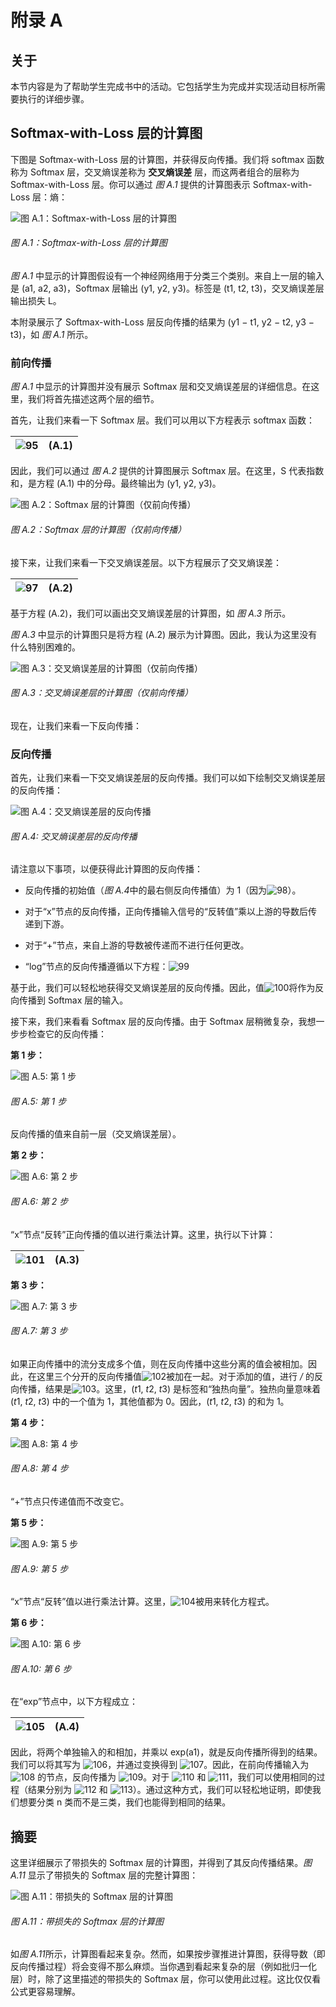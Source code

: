 # 附录 A

## 关于

本节内容是为了帮助学生完成书中的活动。它包括学生为完成并实现活动目标所需要执行的详细步骤。

## Softmax-with-Loss 层的计算图

下图是 Softmax-with-Loss 层的计算图，并获得反向传播。我们将 softmax 函数称为 Softmax 层，交叉熵误差称为 **交叉熵误差** 层，而这两者组合的层称为 Softmax-with-Loss 层。你可以通过 *图 A.1* 提供的计算图表示 Softmax-with-Loss 层：熵：

![图 A.1：Softmax-with-Loss 层的计算图](img/Figure_A.1.jpg)

###### 图 A.1：Softmax-with-Loss 层的计算图

*图 A.1* 中显示的计算图假设有一个神经网络用于分类三个类别。来自上一层的输入是 (a1, a2, a3)，Softmax 层输出 (y1, y2, y3)。标签是 (t1, t2, t3)，交叉熵误差层输出损失 L。

本附录展示了 Softmax-with-Loss 层反向传播的结果为 (y1 − t1, y2 − t2, y3 − t3)，如 *图 A.1* 所示。

### 前向传播

*图 A.1* 中显示的计算图并没有展示 Softmax 层和交叉熵误差层的详细信息。在这里，我们将首先描述这两个层的细节。

首先，让我们来看一下 Softmax 层。我们可以用以下方程表示 softmax 函数：

| ![95](img/Figure_A.1a.png) | (A.1) |
| --- | --- |

因此，我们可以通过 *图 A.2* 提供的计算图展示 Softmax 层。在这里，S 代表指数和，是方程 (A.1) 中的分母。最终输出为 (y1, y2, y3)。

![图 A.2：Softmax 层的计算图（仅前向传播）](img/Figure_A.2.jpg)

###### 图 A.2：Softmax 层的计算图（仅前向传播）

接下来，让我们来看一下交叉熵误差层。以下方程展示了交叉熵误差：

| ![97](img/Figure_A.2a.png) | (A.2) |
| --- | --- |

基于方程 (A.2)，我们可以画出交叉熵误差层的计算图，如 *图 A.3* 所示。

*图 A.3* 中显示的计算图只是将方程 (A.2) 展示为计算图。因此，我认为这里没有什么特别困难的。

![图 A.3：交叉熵误差层的计算图（仅前向传播）](img/Figure_A.3.jpg)

###### 图 A.3：交叉熵误差层的计算图（仅前向传播）

现在，让我们来看一下反向传播：

### 反向传播

首先，让我们来看一下交叉熵误差层的反向传播。我们可以如下绘制交叉熵误差层的反向传播：

![图 A.4：交叉熵误差层的反向传播](img/Figure_A.4.jpg)

###### 图 A.4: 交叉熵误差层的反向传播

请注意以下事项，以便获得此计算图的反向传播：

+   反向传播的初始值（*图 A.4*中的最右侧反向传播值）为 1（因为![98](img/Figure_A.4a.png)）。

+   对于“x”节点的反向传播，正向传播输入信号的“反转值”乘以上游的导数后传递到下游。

+   对于“+”节点，来自上游的导数被传递而不进行任何更改。

+   “log”节点的反向传播遵循以下方程：![99](img/Figure_A.4b.jpg)

基于此，我们可以轻松地获得交叉熵误差层的反向传播。因此，值![100](img/Figure_A.4d.png)将作为反向传播到 Softmax 层的输入。

接下来，我们来看看 Softmax 层的反向传播。由于 Softmax 层稍微复杂，我想一步步检查它的反向传播：

**第 1 步：**

![图 A.5: 第 1 步](img/Figure_A.5.jpg)

###### 图 A.5: 第 1 步

反向传播的值来自前一层（交叉熵误差层）。

**第 2 步：**

![图 A.6: 第 2 步](img/Figure_A.6.jpg)

###### 图 A.6: 第 2 步

“x”节点“反转”正向传播的值以进行乘法计算。这里，执行以下计算：

| ![101](img/Figure_A.6a.png) | (A.3) |
| --- | --- |

**第 3 步：**

![图 A.7: 第 3 步](img/Figure_A.7.jpg)

###### 图 A.7: 第 3 步

如果正向传播中的流分支成多个值，则在反向传播中这些分离的值会被相加。因此，在这里三个分开的反向传播值![102](img/Figure_A.7a.png)被加在一起。对于添加的值，进行 */* 的反向传播，结果是![103](img/Figure_A.7b.png)。这里，(*t*1, *t*2, *t*3) 是标签和“独热向量”。独热向量意味着 (*t*1, *t*2, *t*3) 中的一个值为 1，其他值都为 0。因此，(*t*1, *t*2, *t*3) 的和为 1。

**第 4 步：**

![图 A.8: 第 4 步](img/Figure_A.8.jpg)

###### 图 A.8: 第 4 步

“+”节点只传递值而不改变它。

**第 5 步：**

![图 A.9: 第 5 步](img/Figure_A.9.jpg)

###### 图 A.9: 第 5 步

“x”节点“反转”值以进行乘法计算。这里，![104](img/Figure_A.9a.png)被用来转化方程式。

**第 6 步：**

![图 A.10: 第 6 步](img/Figure_A.10.jpg)

###### 图 A.10: 第 6 步

在“exp”节点中，以下方程成立：

| ![105](img/Figure_A.10a.png) | (A.4) |
| --- | --- |

因此，将两个单独输入的和相加，并乘以 exp(a1)，就是反向传播所得到的结果。我们可以将其写为 ![106](img/Figure_A.10c.png)，并通过变换得到 ![107](img/Figure_A.10d.png)。因此，在前向传播输入为 ![108](img/Figure_A.10e.png) 的节点，反向传播为 ![109](img/Figure_A.10f.png)。对于 ![110](img/Figure_A.10g.png) 和 ![111](img/Figure_A.10h.png)，我们可以使用相同的过程（结果分别为 ![112](img/Figure_A.10i.png) 和 ![113](img/Figure_A.10j.png)）。通过这种方式，我们可以轻松地证明，即使我们想要分类 n 类而不是三类，我们也能得到相同的结果。

## 摘要

这里详细展示了带损失的 Softmax 层的计算图，并得到了其反向传播结果。*图 A.11* 显示了带损失的 Softmax 层的完整计算图：

![图 A.11：带损失的 Softmax 层的计算图](img/Figure_A.11.jpg)

###### 图 A.11：带损失的 Softmax 层的计算图

如*图 A.11*所示，计算图看起来复杂。然而，如果按步骤推进计算图，获得导数（即反向传播过程）将会变得不那么麻烦。当你遇到看起来复杂的层（例如批归一化层）时，除了这里描述的带损失的 Softmax 层，你可以使用此过程。这比仅仅看公式更容易理解。
